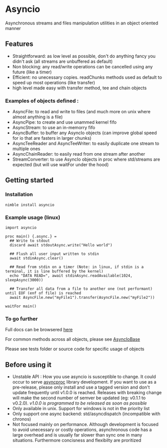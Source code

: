 # Asyncio

Asynchronous streams and files manipulation utilities in an object oriented manner

## Features

- Straightforward: as low level as possible, don't do anything fancy you didn't ask (all streams are unbuffered as default)
- Non blocking: any read/write operations can be cancelled using any future (like a timer)
- Efficient: no unecessary copies. readChunks methods used as default to speed up most operations (like transfer)
- high level made easy with transfer method, tee and chain objects

### Examples of objects defined :
- AsyncFile: to read and write to files (and much more on unix where almost anything is a file)
- AsyncPipe: to create and use unammed kernel fifo
- AsyncStream: to use an in-memorry fifo
- AsyncBuffer: to buffer any AsyncIo objects (can improve global speed for io that are fasters in larger chunks)
- AsyncTeeReader and AsyncTeeWriter: to easily duplicate one stream to multiple ones
- AsyncChainReader: to easily read from one stream after another
- StreamConverter: to use AsyncIo objects in proc where std/streams are expected (but will use waitFor under the hood)

## Getting started

### Installation

`nimble install asyncio`

### Example usage (linux)

```
import asyncio

proc main() {.async.} =
  ## Write to stdout
  discard await stdoutAsync.write("Hello world")

  ## Flush all user input written to stdin
  await stdinAsync.clear()

  ## Read from stdin on a timer (Note: in linux, if stdin is a terminal, it is line buffered by the kernel)
  echo "DATA READ=", await stdinAsync.readAvailable(1024, sleepAsync(3000))

  ## Transfer all data from a file to another one (not performant) until EOF (enf of file) is reached
  await AsyncFile.new("myFile1").transfer(AsyncFile.new("myFile2"))

waitFor main()
```

### To go further

Full docs can be browsered [here](https://htmlpreview.github.io/?https://github.com/Alogani/asyncio/blob/main/htmldocs/asyncio.html)

For common methods across all objects, please see [AsyncIoBase](https://htmlpreview.github.io/?https://raw.githubusercontent.com/Alogani/asyncio/main/htmldocs/_._/src/asyncio/exports/asynciobase.html)

Please see tests folder or source code for specific usage of objects

## Before using it

- Unstable API : How you use asyncio is susceptible to change. It could occur to serve [asyncproc](https://github.com/Alogani/asyncproc) library development. If you want to use as a pre-release, please only install and use a tagged version and don't update frequently until v1.0.0 is reached. Releases with breaking change will make the second number of semver be updated (eg: v0.1.1 to v0.2.0). *_v1.0.0 is programmed to be released as soon as possible_*
- Only available in unix. Support for windows is not in the priority list
- Only support one async backend: std/asyncdispatch (incompatible with chronos)
- Not focused mainly on performance. Although development is focused to avoid unecessary or costly operations, asynchronous code has a large overhead and is usually far slower than sync one in many situations. Furthermore concisness and flexibilty are proritized
